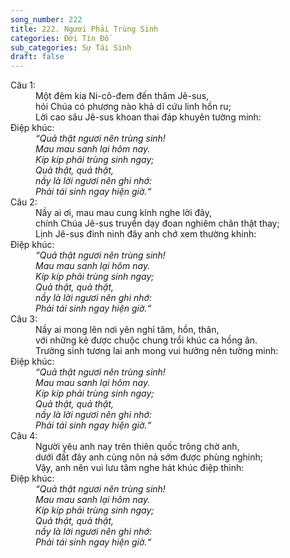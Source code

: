 ```yaml
---
song_number: 222
title: 222. Ngươi Phải Trùng Sinh
categories: Đời Tín Đồ
sub_categories: Sự Tái Sinh
draft: false
---
```

<dl><dt>Câu 1:</dt><dd data-verse="1">Một đêm kia Ni-cô-đem đến thăm Jê-sus, <br/>hỏi Chúa có phương nào khả dĩ cứu linh hồn ru; <br/>Lời cao sâu Jê-sus khoan thai đáp khuyên tường minh: </dd><dt>Điệp khúc:</dt><dd data-chorus="1"><em>“Quả thật ngươi nên trùng sinh! <br/>Mau mau sanh lại hôm nay. <br/>Kíp kíp phải trùng sinh ngay; <br/>Quả thật, quả thật, <br/>nầy là lời ngươi nên ghi nhớ: <br/>Phải tái sinh ngay hiện giờ.“ </em></dd><dt>Câu 2:</dt><dd data-verse="2"> Nầy ai ơi, mau mau cung kính nghe lời đây, <br/>chính Chúa Jê-sus truyền dạy đoan nghiêm chân thật thay; <br/>Lịnh Jê-sus đinh ninh đây anh chớ xem thường khinh: </dd><dt>Điệp khúc:</dt><dd data-chorus="1"><em>“Quả thật ngươi nên trùng sinh! <br/>Mau mau sanh lại hôm nay. <br/>Kíp kíp phải trùng sinh ngay; <br/>Quả thật, quả thật, <br/>nầy là lời ngươi nên ghi nhớ: <br/>Phải tái sinh ngay hiện giờ.“ </em></dd><dt>Câu 3:</dt><dd data-verse="3">Nầy ai mong lên nơi yên nghỉ tâm, hồn, thân, <br/>với những kẻ được chuộc chung trổi khúc ca hồng ân. <br/>Trường sinh tương lai anh mong vui hưởng nên tường minh: </dd><dt>Điệp khúc:</dt><dd data-chorus="1"><em>“Quả thật ngươi nên trùng sinh! <br/>Mau mau sanh lại hôm nay. <br/>Kíp kíp phải trùng sinh ngay; <br/>Quả thật, quả thật, <br/>nầy là lời ngươi nên ghi nhớ: <br/>Phải tái sinh ngay hiện giờ.“ </em></dd><dt>Câu 4:</dt><dd data-verse="4">Người yêu anh nay trên thiên quốc trông chờ anh, <br/>dưới đất đây anh cùng nôn nả sớm được phùng nghinh; <br/>Vậy, anh nên vui lưu tâm nghe hát khúc điệp thinh: </dd><dt>Điệp khúc:</dt><dd data-chorus="1"><em>“Quả thật ngươi nên trùng sinh! <br/>Mau mau sanh lại hôm nay. <br/>Kíp kíp phải trùng sinh ngay; <br/>Quả thật, quả thật, <br/>nầy là lời ngươi nên ghi nhớ: <br/>Phải tái sinh ngay hiện giờ.“ </em></dd></dl>